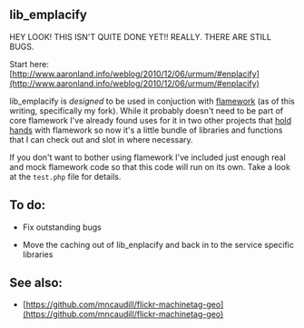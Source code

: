 lib_emplacify
--

HEY LOOK! THIS ISN'T QUITE DONE YET!! REALLY. THERE ARE STILL BUGS.

Start here: [http://www.aaronland.info/weblog/2010/12/06/urmum/#enplacify](http://www.aaronland.info/weblog/2010/12/06/urmum/#enplacify)

lib_emplacify is *designed* to be used in conjuction with [flamework](https://github.com/straup/flamework) (as of this writing, specifically my fork). While it probably doesn't need to be part of core flamework I've already found uses for it in two other projects that [hold hands](https://github.com/Citytracking/dotspotting/blob/master/README.FLAMEWORK.md) with flamework so now it's a little bundle of libraries and functions that I can check out and slot in where necessary.

If you don't want to bother using flamework I've included just enough real and mock flamework code so that this code will run on its own. Take a look at the `test.php` file for details.

To do:
--

* Fix outstanding bugs

* Move the caching out of lib_enplacify and back in to the service specific libraries

See also:
--

* [https://github.com/mncaudill/flickr-machinetag-geo](https://github.com/mncaudill/flickr-machinetag-geo)
